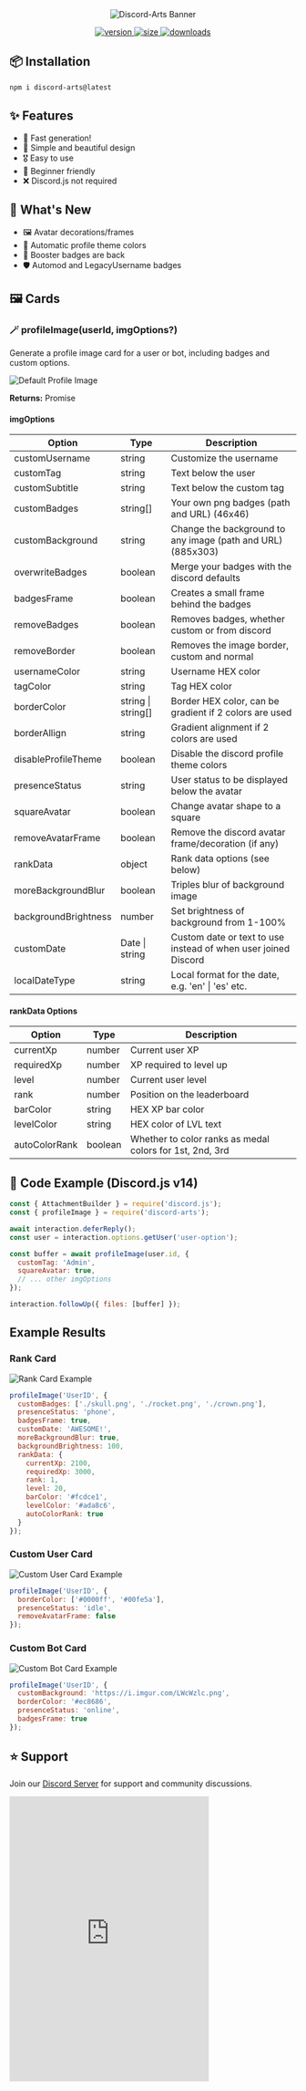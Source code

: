 
<div align='center'>
  <img src='https://i.imgur.com/VBVAWrM.png' alt='Discord-Arts Banner' />
  <p align='center'>
  <a href='https://www.npmjs.com/package/discord-arts'>
    <img src='https://img.shields.io/npm/v/discord-arts?label=version&style=for-the-badge' alt='version' />
    <img src='https://img.shields.io/bundlephobia/min/discord-arts?label=size&style=for-the-badge' alt='size' />
    <img src='https://img.shields.io/npm/dt/discord-arts?style=for-the-badge' alt='downloads' />
  </a>
</p>
</div>

## 📦 Installation

```bash
npm i discord-arts@latest
```

## ✨ Features

- 🚀 Fast generation!
- 🎨 Simple and beautiful design
- 🎖️ Easy to use
- 💎 Beginner friendly
- ❌ Discord.js not required

## 📌 What's New

- 🖼️ Avatar decorations/frames
- 🎴 Automatic profile theme colors
- 🔮 Booster badges are back
- 🛡️ Automod and LegacyUsername badges

## 🖼️ Cards

### 🪄 profileImage(userId, imgOptions?)

Generate a profile image card for a user or bot, including badges and custom options.

![Default Profile Image](https://i.imgur.com/TWf8v1G.png)

**Returns:** Promise<Buffer>

#### imgOptions

| Option | Type | Description |
|--------|------|-------------|
| customUsername | string | Customize the username |
| customTag | string | Text below the user |
| customSubtitle | string | Text below the custom tag |
| customBadges | string[] | Your own png badges (path and URL) (46x46) |
| customBackground | string | Change the background to any image (path and URL) (885x303) |
| overwriteBadges | boolean | Merge your badges with the discord defaults |
| badgesFrame | boolean | Creates a small frame behind the badges |
| removeBadges | boolean | Removes badges, whether custom or from discord |
| removeBorder | boolean | Removes the image border, custom and normal |
| usernameColor | string | Username HEX color |
| tagColor | string | Tag HEX color |
| borderColor | string \| string[] | Border HEX color, can be gradient if 2 colors are used |
| borderAllign | string | Gradient alignment if 2 colors are used |
| disableProfileTheme | boolean | Disable the discord profile theme colors |
| presenceStatus | string | User status to be displayed below the avatar |
| squareAvatar | boolean | Change avatar shape to a square |
| removeAvatarFrame | boolean | Remove the discord avatar frame/decoration (if any) |
| rankData | object | Rank data options (see below) |
| moreBackgroundBlur | boolean | Triples blur of background image |
| backgroundBrightness | number | Set brightness of background from 1-100% |
| customDate | Date \| string | Custom date or text to use instead of when user joined Discord |
| localDateType | string | Local format for the date, e.g. 'en' \| 'es' etc. |

#### rankData Options

| Option | Type | Description |
|--------|------|-------------|
| currentXp | number | Current user XP |
| requiredXp | number | XP required to level up |
| level | number | Current user level |
| rank | number | Position on the leaderboard |
| barColor | string | HEX XP bar color |
| levelColor | string | HEX color of LVL text |
| autoColorRank | boolean | Whether to color ranks as medal colors for 1st, 2nd, 3rd |

## 📃 Code Example (Discord.js v14)

```javascript
const { AttachmentBuilder } = require('discord.js');
const { profileImage } = require('discord-arts');

await interaction.deferReply();
const user = interaction.options.getUser('user-option');

const buffer = await profileImage(user.id, {
  customTag: 'Admin',
  squareAvatar: true,
  // ... other imgOptions
});

interaction.followUp({ files: [buffer] });
```

## Example Results

### Rank Card

![Rank Card Example](https://i.imgur.com/Rd6ScN1.png)

```javascript
profileImage('UserID', {
  customBadges: ['./skull.png', './rocket.png', './crown.png'],
  presenceStatus: 'phone',
  badgesFrame: true,
  customDate: 'AWESOME!',
  moreBackgroundBlur: true,
  backgroundBrightness: 100,
  rankData: {
    currentXp: 2100,
    requiredXp: 3000,
    rank: 1,
    level: 20,
    barColor: '#fcdce1',
    levelColor: '#ada8c6',
    autoColorRank: true
  }
});
```

### Custom User Card

![Custom User Card Example](https://i.imgur.com/8wB4v2L.png)

```javascript
profileImage('UserID', {
  borderColor: ['#0000ff', '#00fe5a'],
  presenceStatus: 'idle',
  removeAvatarFrame: false
});
```

### Custom Bot Card

![Custom Bot Card Example](https://i.imgur.com/ldKbKvv.png)

```javascript
profileImage('UserID', {
  customBackground: 'https://i.imgur.com/LWcWzlc.png',
  borderColor: '#ec8686',
  presenceStatus: 'online',
  badgesFrame: true
});
```

## ⭐ Support

Join our [Discord Server](https://discord.gg/csedxqGQKP) for support and community discussions.
<iframe src="https://discord.com/widget?id=1233972329285947484&theme=dark" width="350" height="500" allowtransparency="true" frameborder="0" sandbox="allow-popups allow-popups-to-escape-sandbox allow-same-origin allow-scripts"></iframe>